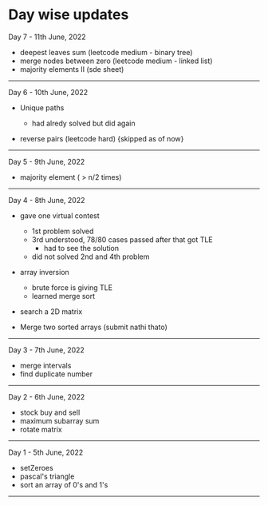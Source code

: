 # Day wise updates

Day 7 - 11th June, 2022

- deepest leaves sum (leetcode medium - binary tree)
- merge nodes between zero (leetcode medium - linked list)
- majority elements II (sde sheet)

---

Day 6 - 10th June, 2022

- Unique paths

  - had alredy solved but did again

- reverse pairs (leetcode hard) {skipped as of now}

---

Day 5 - 9th June, 2022

- majority element ( > n/2 times)

---

Day 4 - 8th June, 2022

- gave one virtual contest

  - 1st problem solved
  - 3rd understood, 78/80 cases passed after that got TLE
    - had to see the solution
  - did not solved 2nd and 4th problem

- array inversion

  - brute force is giving TLE
  - learned merge sort

- search a 2D matrix

- Merge two sorted arrays (submit nathi thato)

---

Day 3 - 7th June, 2022

- merge intervals
- find duplicate number

---

Day 2 - 6th June, 2022

- stock buy and sell
- maximum subarray sum
- rotate matrix

---

Day 1 - 5th June, 2022

- setZeroes
- pascal's triangle
- sort an array of 0's and 1's

---
